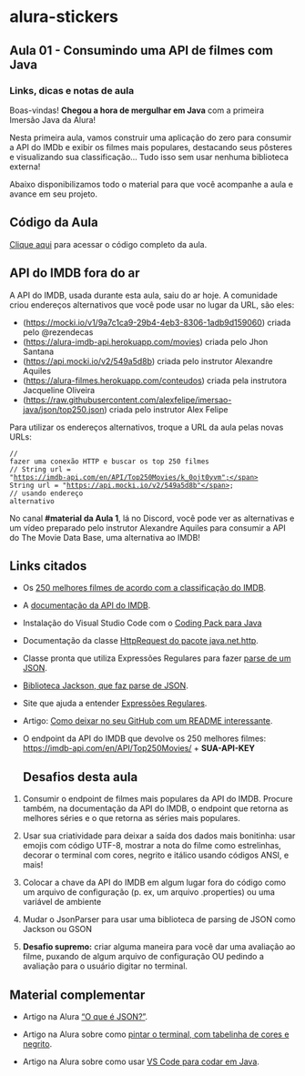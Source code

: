 # alura-stickers

</a></div></div></div><section class="mentalista"><div class="container"><h2 class="mentalista-titulo">Aula 01 - Consumindo uma API de filmes com Java</h2><h3 class="mentalista-subtitulo">Links, dicas e notas de aula</h3><div class="cosmos-container cosmos-content imersao-dados cosmos-container-spacing"><p>Boas-vindas! <strong>Chegou a hora de mergulhar em Java</strong> com a primeira Imersão Java da Alura!</p><p>Nesta primeira aula, vamos construir uma aplicação do zero para consumir a API do IMDb e exibir os filmes mais populares, destacando seus pôsteres e visualizando sua classificação... Tudo isso sem usar nenhuma biblioteca externa!</p><p>Abaixo disponibilizamos todo o material para que você acompanhe a aula e avance em seu projeto.</p><h2>Código da Aula</h2><p><a href="https://github.com/alura-cursos/imersao-java/tree/aula1" target="_blank" rel="noopener">Clique aqui</a> para acessar o código completo da aula.</p><h2>API do IMDB fora do ar</h2><p>A API do IMDB, usada durante esta aula, saiu do ar hoje. A comunidade criou endereços alternativos que você pode usar no lugar da URL, são eles:</p><ul><li>(<a href="https://mocki.io/v1/9a7c1ca9-29b4-4eb3-8306-1adb9d159060" target="_blank" rel="noopener">https://mocki.io/v1/9a7c1ca9-29b4-4eb3-8306-1adb9d159060</a>)  criada pelo @rezendecas</li><li>(<a href="https://alura-imdb-api.herokuapp.com/movies" target="_blank" rel="noopener">https://alura-imdb-api.herokuapp.com/movies</a>) criada pelo Jhon Santana</li><li>(<a href="https://api.mocki.io/v2/549a5d8b" target="_blank" rel="noopener">https://api.mocki.io/v2/549a5d8b</a>) criada pelo instrutor Alexandre Aquiles</li><li>(<a href="https://alura-filmes.herokuapp.com/conteudos" target="_blank" rel="noopener">https://alura-filmes.herokuapp.com/conteudos</a>) criada pela instrutora Jacqueline Oliveira</li><li>(<a href="https://raw.githubusercontent.com/alexfelipe/imersao-java/json/top250.json" target="_blank" rel="noopener">https://raw.githubusercontent.com/alexfelipe/imersao-java/json/top250.json</a>) criada pelo instrutor Alex Felipe</li></ul><p>Para utilizar os endereços alternativos, troque a URL da aula pelas novas URLs:</p><pre><code class="hljs java"><span class="hljs-comment"><span class="hljs-comment">// fazer uma conexão HTTP e buscar os top 250 filmes</span></span>
<span class="hljs-comment"><span class="hljs-comment">// String url = "https://imdb-api.com/en/API/Top250Movies/k_0ojt0yvm";</span></span>
String url = <span class="hljs-string"><span class="hljs-string">"https://api.mocki.io/v2/549a5d8b"</span></span>; <span class="hljs-comment"><span class="hljs-comment">// usando endereço alternativo</span></span></code></pre><p>No canal <strong>#material da Aula 1</strong>, lá no Discord, você pode ver as alternativas e um vídeo preparado pelo instrutor Alexandre Aquiles para consumir a API do The Movie Data Base, uma alternativa ao IMDB!</p><h2>Links citados</h2><ul><li><p>Os <a href="https://www.imdb.com/chart/top/" target="_blank" rel="noopener">250 melhores filmes de acordo com a classificação do IMDB</a>.</p></li><li><p>A <a href="https://imdb-api.com/api" target="_blank" rel="noopener">documentação da API do IMDB</a>.</p></li><li><p>Instalação do Visual Studio Code com o <a href="https://code.visualstudio.com/docs/languages/java#_install-visual-studio-code-for-java" target="_blank" rel="noopener">Coding Pack para Java</a></p></li><li><p>Documentação da classe <a href="https://docs.oracle.com/en/java/javase/17/docs/api/java.net.http/java/net/http/HttpRequest.html" target="_blank" rel="noopener">HttpRequest do pacote java.net.http</a>.</p></li><li><p>Classe pronta que utiliza Expressões Regulares para fazer <a href="https://gist.github.com/alexandreaquiles/cf337d3bcb59dd790ed2b08a0a4db7a3" target="_blank" rel="noopener">parse de um JSON</a>.</p></li><li><p><a href="https://github.com/FasterXML/jackson" target="_blank" rel="noopener">Biblioteca Jackson, que faz parse de JSON</a>.</p></li><li><p>Site que ajuda a entender <a href="https://regex101.com/" target="_blank" rel="noopener">Expressões Regulares</a>.</p></li><li><p>Artigo: <a href="https://www.alura.com.br/artigos/escrever-bom-readme">Como deixar no seu GitHub com um README interessante</a>.</p></li><li><p>O endpoint da API do IMDB que devolve os 250 melhores filmes: <a href="https://imdb-api.com/en/API/Top250Movies/" target="_blank" rel="noopener">https://imdb-api.com/en/API/Top250Movies/</a> + <strong>SUA-API-KEY</strong></p><h2>Desafios desta aula</h2></li></ul><ol><li><p>Consumir o endpoint de filmes mais populares da API do IMDB. Procure também, na documentação da API do IMDB, o endpoint que retorna as melhores séries e o que retorna as séries mais populares.</p></li><li><p>Usar sua criatividade para deixar a saída dos dados mais bonitinha: usar emojis com código UTF-8, mostrar a nota do filme como estrelinhas, decorar o terminal com cores, negrito e itálico usando códigos ANSI, e mais!</p></li><li><p>Colocar a chave da API do IMDB em algum lugar fora do código como um arquivo de configuração (p. ex, um arquivo .properties) ou uma variável de ambiente</p></li><li><p>Mudar o JsonParser para usar uma biblioteca de parsing de JSON como Jackson ou GSON</p></li><li><p><strong>Desafio supremo:</strong> criar alguma maneira para você dar uma avaliação ao filme, puxando de algum arquivo de configuração OU pedindo a avaliação para o usuário digitar no terminal.</p></li></ol><h2>Material complementar</h2><ul><li><p>Artigo na Alura <a href="https://www.alura.com.br/artigos/o-que-e-json">“O que é JSON?”</a>.</p></li><li><p>Artigo na Alura sobre como <a href="https://www.alura.com.br/artigos/decorando-terminal-cores-emojis">pintar o terminal, com tabelinha de cores e negrito</a>.</p></li><li><p>Artigo na Alura sobre como usar <a href="https://www.alura.com.br/artigos/desenvolvendo-aplicacoes-java-vs-code">VS Code para codar em Java</a>.</p></li></ul>



